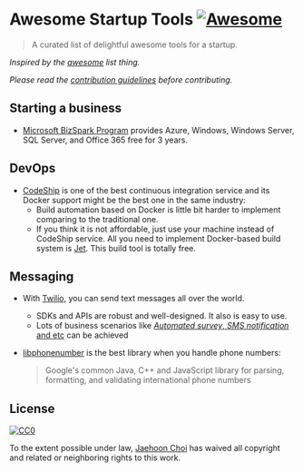 # Awesome Startup Tools [![Awesome](https://cdn.rawgit.com/sindresorhus/awesome/d7305f38d29fed78fa85652e3a63e154dd8e8829/media/badge.svg)](https://github.com/sindresorhus/awesome)

> A curated list of delightful awesome tools for a startup.

*Inspired by the [awesome](https://github.com/sindresorhus/awesome) list thing.*

*Please read the [contribution guidelines](contributing.md) before contributing.*

## Starting a business

* [Microsoft BizSpark Program](https://www.microsoft.com/bizspark) provides Azure, Windows, Windows Server, SQL Server, and Office 365 free for 3 years. 

## DevOps

* [CodeShip](https://codeship.com/) is one of the best continuous integration service and its Docker support might be the best one in the same industry:
  * Build automation based on Docker is little bit harder to implement comparing to the traditional one.
  * If you think it is not affordable, just use your machine instead of CodeShip service. All you need to implement Docker-based build system is [Jet](https://codeship.com/documentation/docker/installation/). This build tool is totally free.

## Messaging

* With [Twilio](https://www.twilio.com/), you can send text messages all over the world. 
  * SDKs and APIs are robust and well-designed. It also is easy to use.
  * Lots of business scenarios like [*Automated survey*, *SMS notification* and etc](https://www.twilio.com/docs/tutorials) can be achieved 
* [libphonenumber](https://github.com/googlei18n/libphonenumber) is the best library when you handle phone numbers: 

  > Google's common Java, C++ and JavaScript library for parsing, formatting, and validating international phone numbers




## License

[![CC0](http://mirrors.creativecommons.org/presskit/buttons/88x31/svg/cc-zero.svg)](https://creativecommons.org/publicdomain/zero/1.0/)

To the extent possible under law, [Jaehoon Choi](https://andromedarabbit.net) has waived all copyright and related or neighboring rights to this work.
